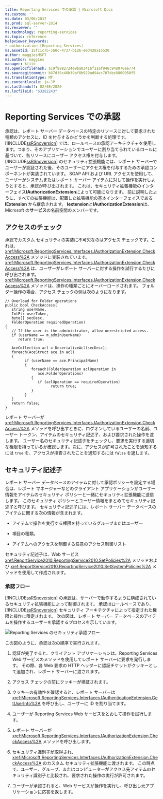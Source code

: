 ```yaml
---
title: Reporting Services での承認 | Microsoft Docs
ms.custom: ''
ms.date: 03/06/2017
ms.prod: sql-server-2014
ms.reviewer: ''
ms.technology: reporting-services
ms.topic: reference
helpviewer_keywords:
- authorization [Reporting Services]
ms.assetid: 15fc1c7b-560c-4737-b126-e0d428a1b530
author: maggiesMSFT
ms.author: maggies
manager: kfile
ms.openlocfilehash: ac9f9882724e9ba0341bf11af948c948070e6774
ms.sourcegitcommit: b87d36c46b39af8b929ad94ec707dee8800950f5
ms.translationtype: MT
ms.contentlocale: ja-JP
ms.lasthandoff: 02/08/2020
ms.locfileid: "63282243"
---
```

# <a name="authorization-in-reporting-services"></a>Reporting Services での承認
  承認は、レポート サーバー データベースの特定のリソースに対して要求された種類のアクセスに、ID を付与するかどうかを判断する処理です。 
  [!INCLUDE[ssRSnoversion](../../../includes/ssrsnoversion-md.md)] では、ロールベースの承認アーキテクチャを使用します。つまり、そのアプリケーションでユーザーに割り当てられているロールに基づいて、各リソースにユーザー アクセス権を付与します。 
  [!INCLUDE[ssRSnoversion](../../../includes/ssrsnoversion-md.md)] のセキュリティ拡張機能には、レポート サーバーでユーザーが認証された後、そのユーザーにアクセス権を付与するための承認コンポーネントが実装されています。 SOAP API および URL アクセスを使用して、ユーザーがシステムまたはレポート サーバー アイテムに対して操作を実行しようとすると、承認が呼び出されます。 これは、セキュリティ拡張機能のインターフェイス**IAuthorizationExtension**によって可能になります。 前に説明したように、すべての拡張機能は、配置した拡張機能の基本インターフェイスである **IExtension** から継承されます。 **Iextension**と**IAuthorizationExtension**は、Microsoft の**サービス**の名前空間のメンバーです。  
  
## <a name="checking-access"></a>アクセスのチェック  
 承認でカスタム セキュリティの実装に不可欠なのはアクセス チェックです。これは、<xref:Microsoft.ReportingServices.Interfaces.IAuthorizationExtension.CheckAccess%2A> メソッドに実装されています。 
  <xref:Microsoft.ReportingServices.Interfaces.IAuthorizationExtension.CheckAccess%2A> は、ユーザーがレポート サーバーに対する操作を試行するたびに呼び出されます。 
  <xref:Microsoft.ReportingServices.Interfaces.IAuthorizationExtension.CheckAccess%2A> メソッドは、操作の種類ごとにオーバーロードされます。 フォルダー操作の場合、アクセス チェックの例は次のようになります。  
  
```  
// Overload for Folder operations  
public bool CheckAccess(  
   string userName,   
   IntPtr userToken,   
   byte[] secDesc,   
   FolderOperation requiredOperation)  
{  
   // If the user is the administrator, allow unrestricted access.  
   if (userName == m_adminUserName)   
      return true;  
  
   AceCollection acl = DeserializeAcl(secDesc);  
   foreach(AceStruct ace in acl)  
   {  
         if (userName == ace.PrincipalName)  
         {  
            foreach(FolderOperation aclOperation in   
               ace.FolderOperations)  
            {  
               if (aclOperation == requiredOperation)  
                     return true;  
            }  
         }  
   }  
   return false;  
}  
```  
  
 レポート サーバーが <xref:Microsoft.ReportingServices.Interfaces.IAuthorizationExtension.CheckAccess%2A> メソッドを呼び出すときに、ログオンしているユーザーの名前、ユーザー トークン、アイテムのセキュリティ記述子、および要求された操作を渡します。 ユーザー名のセキュリティ記述子をチェックし、要求を実行する適切な権限を持っているか確認します。次に、アクセスが許可されたことを通知するには `true` を、アクセスが拒否されたことを通知するには `false` を返します。  
  
## <a name="security-descriptors"></a>セキュリティ記述子  
 レポート サーバー データベースのアイテムに対して承認ポリシーを設定する場合は、レポート マネージャーなどのクライアント アプリケーションがユーザー情報をアイテムのセキュリティ ポリシーと一緒にセキュリティ拡張機能に送信します。 このセキュリティ ポリシーとユーザー情報をまとめてセキュリティ記述子と呼びます。 セキュリティ記述子には、レポート サーバー データベースのアイテムに関する次の情報が含まれます。  
  
-   アイテムで操作を実行する権限を持っているグループまたはユーザー  
  
-   項目の種類。  
  
-   アイテムへのアクセスを制御する任意のアクセス制御リスト  
  
 セキュリティ記述子は、Web サービス <xref:ReportService2010.ReportingService2010.SetPolicies%2A> メソッドおよび <xref:ReportService2010.ReportingService2010.SetSystemPolicies%2A> メソッドを使用して作成されます。  
  
### <a name="authorization-flow"></a>承認フロー  
 
  [!INCLUDE[ssRSnoversion](../../../includes/ssrsnoversion-md.md)] の承認は、サーバーで動作するように構成されているセキュリティ拡張機能によって制御されます。 承認はロールベースであり、[!INCLUDE[ssRSnoversion](../../../includes/ssrsnoversion-md.md)] セキュリティ アーキテクチャによって指定された権限と操作に限定されます。 次の図は、レポート サーバー データベースのアイテムを操作するユーザーを承認するプロセスを示しています。  
  
 ![Reporting Services のセキュリティ承認フロー](../../media/rosettasecurityextensionauthorizationflow.gif "Reporting Services のセキュリティ承認フロー")  
  
 この図のように、承認は次の順序で実行されます。  
  
1.  認証が完了すると、クライアント アプリケーションは、Reporting Services Web サービスのメソッドを使用してレポート サーバーに要求を発行します。 その際、各 Web 要求の HTTP ヘッダーに認証チケットがクッキーとして追加され、レポート サーバーに渡されます。  
  
2.  アクセス チェックの前にクッキーが検証されます。  
  
3.  クッキーの有効性を確認すると、レポート サーバーは <xref:Microsoft.ReportingServices.Interfaces.IAuthenticationExtension.GetUserInfo%2A> を呼び出し、ユーザーに ID を割り当てます。  
  
4.  ユーザーが Reporting Services Web サービスをとおして操作を試行します。  
  
5.  レポート サーバーが <xref:Microsoft.ReportingServices.Interfaces.IAuthorizationExtension.CheckAccess%2A> メソッドを呼び出します。  
  
6.  セキュリティ識別子が取得され、<xref:Microsoft.ReportingServices.Interfaces.IAuthorizationExtension.CheckAccess%2A> のカスタム セキュリティ拡張機能に渡されます。 この時点で、ユーザー、グループ、またはコンピューターがアクセス先アイテムのセキュリティ識別子と比較され、要求された操作の実行が許可されます。  
  
7.  ユーザーが承認されると、Web サービスが操作を実行し、呼び出し元アプリケーションに応答を返します。  
  
  
